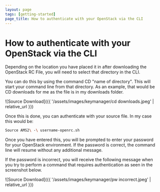 ```yaml
---
layout: page
tags: [getting-started]
page_title: How to authenticate with your OpenStack via the CLI
---
```


# How to authenticate with your OpenStack via the CLI

Depending on the location you have placed it in after downloading the OpenStack RC File, you will need to select that directory in the CLI.

You can do this by using the command CD "name of directory". This will start your command line from that directory.
As an example, that would be CD downloads for me as the file is in my downloads folder.

![Source Download]({{ '/assets/images/keymanager/cd downloads.jpeg' | relative_url }})

Once this is done, you can authenticate with your source file.
In my case this would be:

~~~~~~~~ bash
Source AMS2\ -\ username-openrc.sh
~~~~~~~~


Once you have entered this, you will be prompted to enter your password for your OpenStack environment.
If the password is correct, the command line will resume without any additional message.


If the password is incorrect, you will receive the following message when you try to perform a command that requires authentication as seen in the screenshot below.

![Source Download]({{ '/assets/images/keymanager/pw incorrect.jpeg' | relative_url }})
